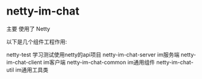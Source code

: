 # netty-im-chat
主要 使用了 Netty

以下是几个组件工程作用:

netty-test            学习测试使用netty的api项目
netty-im-chat-server  im服务端
netty-im-chat-client  im客户端
netty-im-chat-common  im通用组件
netty-im-chat-util    im通用工具类
